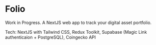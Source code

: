 # Folio

Work in Progress. A NextJS web app to track your digital asset portfolio.

Tech: NextJS with Tailwind CSS, Redux Toolkit, Supabase (Magic Link authenticaion + PostgreSQL), Coingecko API
